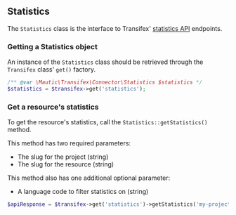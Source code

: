 ## Statistics

The `Statistics` class is the interface to Transifex' [statistics API](http://docs.transifex.com/api/statistics/) endpoints.

### Getting a Statistics object

An instance of the `Statistics` class should be retrieved through the `Transifex` class' `get()` factory.

```php
/** @var \Mautic\Transifex\Connector\Statistics $statistics */
$statistics = $transifex->get('statistics');
```

### Get a resource's statistics

To get the resource's statistics, call the `Statistics::getStatistics()` method.

This method has two required parameters:

* The slug for the project (string)
* The slug for the resource (string)

This method also has one additional optional parameter:

* A language code to filter statistics on (string)

```php
$apiResponse = $transifex->get('statistics')->getStatistics('my-project', 'resource-1');
```

